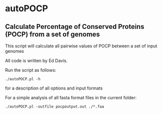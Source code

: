 # autoPOCP
## Calculate Percentage of Conserved Proteins (POCP) from a set of genomes 

This script will calculate all pairwise values of POCP between a set of input genomes

All code is written by Ed Davis.

Run the script as follows:

`./autoPOCP.pl -h` 

for a description of all options and input formats

For a simple analysis of all fasta format files in the current folder:

`./autoPOCP.pl -outfile pocpoutput.out ./*.faa`



